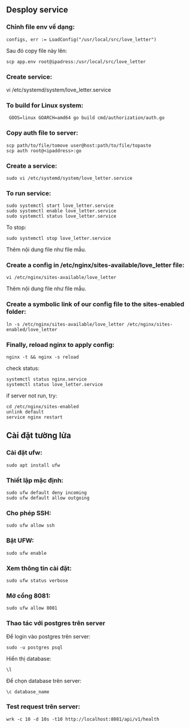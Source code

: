 ## Desploy service
### Chỉnh file env về dạng:
```
configs, err := LoadConfig("/usr/local/src/love_letter")
```
Sau đó copy file này lên:
```
scp app.env root@ipadress:/usr/local/src/love_letter
```
### Create service:

vi /etc/systemd/system/love_letter.service

### To build for Linux system:

```
 GOOS=linux GOARCH=amd64 go build cmd/authorization/auth.go
 ```

 ### Copy auth file to server:

```
scp path/to/file/tomove user@host:path/to/file/topaste
scp auth root@<ipaddress>:go
```
### Create a service:
```
sudo vi /etc/systemd/system/love_letter.service
```
 ### To run service:

 ```
sudo systemctl start love_letter.service
sudo systemctl enable love_letter.service
sudo systemctl status love_letter.service
```
To stop:
```
sudo systemctl stop love_letter.service
```
Thêm nội dung file như file mẫu.
### Create a config in /etc/nginx/sites-available/love_letter file:

```
vi /etc/nginx/sites-available/love_letter
```
Thêm nội dung file như file mẫu.
### Create a symbolic link of our config file to the sites-enabled folder:

```
ln -s /etc/nginx/sites-available/love_letter /etc/nginx/sites-enabled/love_letter
```

### Finally, reload nginx to apply config:

```
nginx -t && nginx -s reload
```

check status:

```
systemctl status nginx.service
systemctl status love_letter.service
```

if server not run, try:

```
cd /etc/nginx/sites-enabled
unlink default
service nginx restart
```

## Cài đặt tường lửa
### Cài đặt ufw:

```
sudo apt install ufw
```

### Thiết lập mặc định:

```
sudo ufw default deny incoming
sudo ufw default allow outgoing
```

### Cho phép SSH:

```
sudo ufw allow ssh
```

### Bật UFW:

```
sudo ufw enable
```

### Xem thông tin cài đặt:

```
sudo ufw status verbose
```

### Mở cổng 8081:

```
sudo ufw allow 8081
```

<!-- ### Mở nginx:

```
sudo ufw app list
sudo ufw allow 'Nginx Full'
sudo ufw allow 'Nginx HTTP'
sudo ufw allow 'Nginx HTTPS' -->
<!-- ```

check status:
```
sudo ufw status
``` -->

### Thao tác với postgres trên server
Để login vào postgres trên server:

```
sudo -u postgres psql
```
Hiển thị database:

```
\l
```

Để chọn database trên server:

```
\c database_name
```

### Test request trên server:

```
wrk -c 10 -d 10s -t10 http://localhost:8081/api/v1/health
